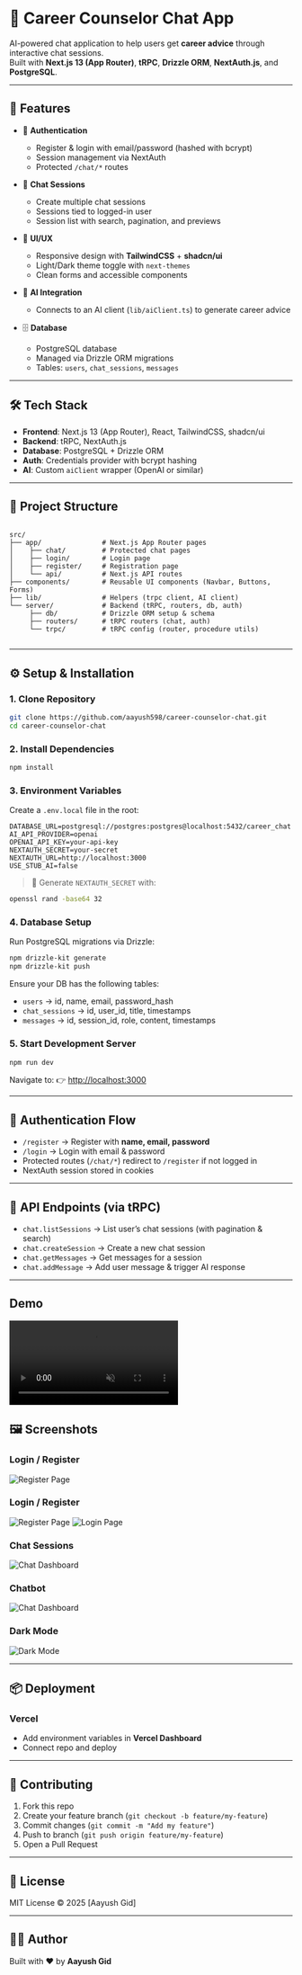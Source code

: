 # 💼 Career Counselor Chat App

AI-powered chat application to help users get **career advice** through interactive chat sessions.  
Built with **Next.js 13 (App Router)**, **tRPC**, **Drizzle ORM**, **NextAuth.js**, and **PostgreSQL**.

---

## 🚀 Features

- 🔑 **Authentication**
  - Register & login with email/password (hashed with bcrypt)
  - Session management via NextAuth
  - Protected `/chat/*` routes

- 💬 **Chat Sessions**
  - Create multiple chat sessions
  - Sessions tied to logged-in user
  - Session list with search, pagination, and previews

- 🎨 **UI/UX**
  - Responsive design with **TailwindCSS** + **shadcn/ui**
  - Light/Dark theme toggle with `next-themes`
  - Clean forms and accessible components

- 🧠 **AI Integration**
  - Connects to an AI client (`lib/aiClient.ts`) to generate career advice

- 🗄 **Database**
  - PostgreSQL database
  - Managed via Drizzle ORM migrations
  - Tables: `users`, `chat_sessions`, `messages`

---

## 🛠 Tech Stack

- **Frontend**: Next.js 13 (App Router), React, TailwindCSS, shadcn/ui
- **Backend**: tRPC, NextAuth.js
- **Database**: PostgreSQL + Drizzle ORM
- **Auth**: Credentials provider with bcrypt hashing
- **AI**: Custom `aiClient` wrapper (OpenAI or similar)

---

## 📂 Project Structure

```

src/
├── app/               # Next.js App Router pages
│    ├── chat/         # Protected chat pages
│    ├── login/        # Login page
│    ├── register/     # Registration page
│    └── api/          # Next.js API routes
├── components/        # Reusable UI components (Navbar, Buttons, Forms)
├── lib/               # Helpers (trpc client, AI client)
└── server/            # Backend (tRPC, routers, db, auth)
     ├── db/           # Drizzle ORM setup & schema
     ├── routers/      # tRPC routers (chat, auth)
     └── trpc/         # tRPC config (router, procedure utils)


```

---

## ⚙️ Setup & Installation

### 1. Clone Repository

```bash
git clone https://github.com/aayush598/career-counselor-chat.git
cd career-counselor-chat
```

### 2. Install Dependencies

```bash
npm install
```

### 3. Environment Variables

Create a `.env.local` file in the root:

```env
DATABASE_URL=postgresql://postgres:postgres@localhost:5432/career_chat
AI_API_PROVIDER=openai
OPENAI_API_KEY=your-api-key
NEXTAUTH_SECRET=your-secret
NEXTAUTH_URL=http://localhost:3000
USE_STUB_AI=false
```

> 🔑 Generate `NEXTAUTH_SECRET` with:

```bash
openssl rand -base64 32
```

### 4. Database Setup

Run PostgreSQL migrations via Drizzle:

```bash
npm drizzle-kit generate
npm drizzle-kit push
```

Ensure your DB has the following tables:

- `users` → id, name, email, password_hash
- `chat_sessions` → id, user_id, title, timestamps
- `messages` → id, session_id, role, content, timestamps

### 5. Start Development Server

```bash
npm run dev
```

Navigate to:
👉 [http://localhost:3000](http://localhost:3000)

---

## 🔐 Authentication Flow

- `/register` → Register with **name, email, password**
- `/login` → Login with email & password
- Protected routes (`/chat/*`) redirect to `/register` if not logged in
- NextAuth session stored in cookies

---

## 📡 API Endpoints (via tRPC)

- `chat.listSessions` → List user’s chat sessions (with pagination & search)
- `chat.createSession` → Create a new chat session
- `chat.getMessages` → Get messages for a session
- `chat.addMessage` → Add user message & trigger AI response

---

## Demo

<video src="./public/videos/Demo.mp4" controls muted autoplay loop>
  Your browser does not support the video tag.
</video>

## 🖼 Screenshots

### Login / Register

![Register Page](./public/readme-images/homepage.png)

### Login / Register

![Register Page](./public/readme-images/register.png)
![Login Page](./public/readme-images/login.png)

### Chat Sessions

![Chat Dashboard](./public/readme-images/chats.png)

### Chatbot

![Chat Dashboard](./public/readme-images/chatbot.png)

### Dark Mode

![Dark Mode](./public/readme-images/darkmode.png)

---

## 📦 Deployment

### Vercel

- Add environment variables in **Vercel Dashboard**
- Connect repo and deploy

---

## 🤝 Contributing

1. Fork this repo
2. Create your feature branch (`git checkout -b feature/my-feature`)
3. Commit changes (`git commit -m "Add my feature"`)
4. Push to branch (`git push origin feature/my-feature`)
5. Open a Pull Request

---

## 📜 License

MIT License © 2025 \[Aayush Gid]

---

## 👨‍💻 Author

Built with ❤️ by **Aayush Gid**
